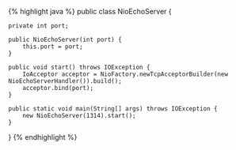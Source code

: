 {% highlight java %}
public class NioEchoServer {

    private int port;

    public NioEchoServer(int port) {
        this.port = port;
    }

    public void start() throws IOException {
        IoAcceptor acceptor = NioFactory.newTcpAcceptorBuilder(new NioEchoServerHandler()).build();
        acceptor.bind(port);
    }

    public static void main(String[] args) throws IOException {
        new NioEchoServer(1314).start();
    }
}
{% endhighlight %}

